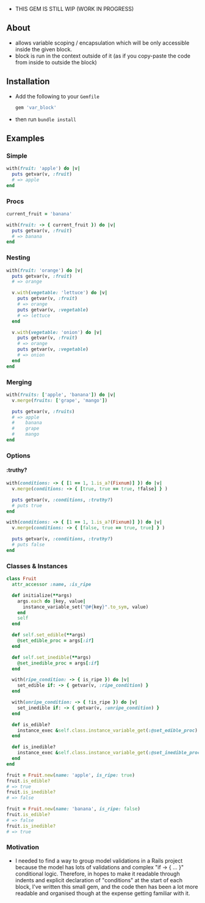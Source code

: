 * THIS GEM IS STILL WIP (WORK IN PROGRESS)

## About

* allows variable scoping / encapsulation which will be only accessible inside the given block.
* block is run in the context outside of it (as if you copy-paste the code from inside to outside the block)

## Installation
* Add the following to your `Gemfile`
  ```ruby
  gem 'var_block'
  ```
* then run `bundle install`

## Examples

### Simple
```ruby
with(fruit: 'apple') do |v|
  puts getvar(v, :fruit)
  # => apple
end
```

### Procs
```ruby
current_fruit = 'banana'

with(fruit: -> { current_fruit }) do |v|
  puts getvar(v, :fruit)
  # => banana
end
```

### Nesting
```ruby
with(fruit: 'orange') do |v|
  puts getvar(v, :fruit)
  # => orange

  v.with(vegetable: 'lettuce') do |v|
    puts getvar(v, :fruit)
    # => orange
    puts getvar(v, :vegetable)
    # => lettuce
  end

  v.with(vegetable: 'onion') do |v|
    puts getvar(v, :fruit)
    # => orange
    puts getvar(v, :vegetable)
    # => onion
  end
end
```

### Merging
```ruby
with(fruits: ['apple', 'banana']) do |v|
  v.merge(fruits: ['grape', 'mango'])

  puts getvar(v, :fruits)
  # => apple
  #    banana
  #    grape
  #    mango
end
```

### Options
#### :truthy?
```ruby
with(conditions: -> { [1 == 1, 1.is_a?(Fixnum)] }) do |v|
  v.merge(conditions: -> { [true, true == true, !false] } )

  puts getvar(v, :conditions, :truthy?)
  # puts true
end

with(conditions: -> { [1 == 1, 1.is_a?(Fixnum)] }) do |v|
  v.merge(conditions: -> { [false, true == true, true] } )

  puts getvar(v, :conditions, :truthy?)
  # puts false
end
```

### Classes & Instances
```ruby
class Fruit
  attr_accessor :name, :is_ripe

  def initialize(**args)
    args.each do |key, value|
      instance_variable_set("@#{key}".to_sym, value)
    end
    self
  end

  def self.set_edible(**args)
    @set_edible_proc = args[:if]
  end

  def self.set_inedible(**args)
    @set_inedible_proc = args[:if]
  end

  with(ripe_condition: -> { is_ripe }) do |v|
    set_edible if: -> { getvar(v, :ripe_condition) } 
  end

  with(unripe_condition: -> { !is_ripe }) do |v|
    set_inedible if: -> { getvar(v, :unripe_condition) }
  end

  def is_edible?
    instance_exec &self.class.instance_variable_get(:@set_edible_proc)
  end

  def is_inedible?
    instance_exec &self.class.instance_variable_get(:@set_inedible_proc)
  end
end

fruit = Fruit.new(name: 'apple', is_ripe: true)
fruit.is_edible?
# => true
fruit.is_inedible?
# => false

fruit = Fruit.new(name: 'banana', is_ripe: false)
fruit.is_edible?
# => false
fruit.is_inedible?
# => true
```

### Motivation
* I needed to find a way to group model validations in a Rails project because the model has lots of validations and complex "if -> { ... }" conditional logic. Therefore, in hopes to make it readable through indents and explicit declaration of "conditions" at the start of each block, I've written this small gem, and the code then has been a lot more readable and organised though at the expense getting familiar with it.